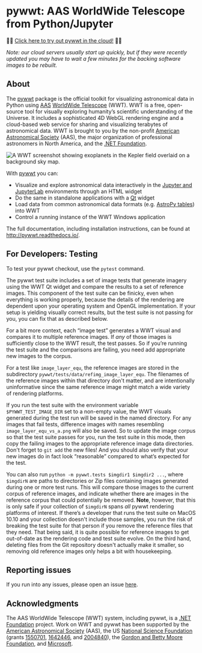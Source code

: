 # pywwt: AAS WorldWide Telescope from Python/Jupyter

🚀🚀 [Click here to try out pywwt in the cloud!][go-cloud] 🚀🚀

[go-cloud]: https://mybinder.org/v2/gh/WorldWideTelescope/pywwt-notebooks/master?urlpath=lab/tree/Start%20Here.ipynb

*Note: our cloud servers usually start up quickly, but if they were recently
updated you may have to wait a few minutes for the backing software images to be
rebuilt.*

## About

The [pywwt] package is the official toolkit for visualizing astronomical data in
Python using [AAS][aas] [WorldWide Telescope][wwt] (WWT). WWT is a free,
open-source tool for visually exploring humanity’s scientific understanding of
the Universe. It includes a sophisticated 4D WebGL rendering engine and a
cloud-based web service for sharing and visualizing terabytes of astronomical
data. WWT is brought to you by the non-profit [American Astronomical Society][aas]
(AAS), the major organization of professional astronomers in North America, and
the [.NET Foundation][dnf].

[pywwt]: https://pywwt.readthedocs.io/
[aas]: https://aas.org/
[wwt]: http://www.worldwidetelescope.org/home
[dnf]: https://dotnetfoundation.org/

![A WWT screenshot showing exoplanets in the Kepler field overlaid on a background sky map.](docs/images/data_layers_kepler.png "Kepler exoplanets in pywwt")

With [pywwt] you can:

* Visualize and explore astronomical data interactively in the [Jupyter and
  JupyterLab][jupyter] environments through an HTML widget
* Do the same in standalone applications with a [Qt][qt] widget
* Load data from common astronomical data formats (e.g. [AstroPy
  tables][tables]) into WWT
* Control a running instance of the WWT Windows application

[jupyter]: https://jupyter.org/
[qt]: https://www.qt.io/
[tables]: https://docs.astropy.org/en/stable/table/

The full documentation, including installation instructions, can be found at
<http://pywwt.readthedocs.io/>.


## For Developers: Testing

To test your pywwt checkout, use the `pytest` command.

The pywwt test suite includes a set of image tests that generate imagery using
the WWT Qt widget and compare the results to a set of reference images. This
component of the test suite can be finicky, even when everything is working
properly, because the details of the rendering are dependent upon your operating
system and OpenGL implementation. If your setup is yielding visually correct
results, but the test suite is not passing for you, you can fix that as
described below.

For a bit more context, each “image test” generates a WWT visual and compares it
to multiple reference images. If *any* of those images is sufficiently close to
the WWT result, the test passes. So if you’re running the test suite and the
comparisons are failing, you need add appropriate new images to the corpus.

For a test like `image_layer_equ`, the reference images are stored in the
subdirectory `pywwt/tests/data/refimg_image_layer_equ`. The filenames of the
reference images within that directory don't matter, and are intentionally
uninformative since the same reference image might match a wide variety of
rendering platforms.

If you run the test suite with the environment variable `$PYWWT_TEST_IMAGE_DIR`
set to a non-empty value, the WWT visuals generated during the test run will be
saved in the named directory. For any images that fail tests, difference images
with names resembling `image_layer_equ_vs_a.png` will also be saved. So to
update the image corpus so that the test suite passes for you, run the test
suite in this mode, then copy the failing images to the appropriate reference
image data directories. Don't forget to `git add` the new files! And you should
also verify that your new images do in fact look “reasonable” compared to what’s
expected for the test.

You can also run `python -m pywwt.tests $imgdir1 $imgdir2 ...`, where `$imgdirN`
are paths to directories or Zip files containing images generated during one or
more test runs. This will compare those images to the current corpus of
reference images, and indicate whether there are images in the reference corpus
that could potentially be removed. **Note**, however, that this is only safe if
your collection of `$imgdirN` spans *all* pywwt rendering platforms of interest.
If there’s a developer that runs the test suite on MacOS 10.10 and your
collection doesn't include those samples, you run the risk of breaking the test
suite for that person if you remove the reference files that they need. That
being said, it is quite possible for reference images to get out-of-date as the
rendering code and test suite evolve. On the third hand, deleting files from
the Git repository doesn't actually make it smaller, so removing old reference
images only helps a bit with housekeeping.


## Reporting issues

If you run into any issues, please open an issue [here](https://github.com/WorldWideTelescope/pywwt/issues).


## Acknowledgments

The AAS WorldWide Telescope (WWT) system, including pywwt, is a [.NET
Foundation][dnf] project. Work on WWT and pywwt has been supported by the
[American Astronomical Society][aas] (AAS), the US [National Science Foundation][nsf]
(grants [1550701], [1642446], and [2004840]), the [Gordon and Betty Moore Foundation][moore], and
[Microsoft][msft].

[nsf]: https://www.nsf.gov/
[1550701]: https://www.nsf.gov/awardsearch/showAward?AWD_ID=1550701
[1642446]: https://www.nsf.gov/awardsearch/showAward?AWD_ID=1642446
[2004840]: https://www.nsf.gov/awardsearch/showAward?AWD_ID=2004840
[moore]: https://www.moore.org/
[msft]: https://microsoft.com/
